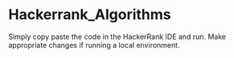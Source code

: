 # Hackerrank_Algorithms

Simply copy paste the code in the HackerRank IDE and run.
Make appropriate changes if running a local environment. 

